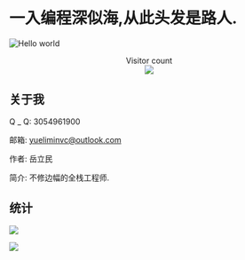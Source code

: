 # 一入编程深似海,从此头发是路人.

<img 
  src="https://github.com/mikuhuyo/mikuhuyo/raw/main/resources/banner.png" 
  alt="Hello world">

<p align="center"> 
  Visitor count<br>
  <img src="https://profile-counter.glitch.me/mikuhuyo/count.svg" />
</p>

## 关于我

Q _ Q: 3054961900

邮箱: yueliminvc@outlook.com

作者: 岳立民

简介: 不修边幅的全栈工程师.

## 统计

[![](https://github-readme-stats.vercel.app/api?username=mikuhuyo&show_icons=true)](https://github.com/mikuhuyo/github-readme-stats)

[![](https://github-readme-stats.vercel.app/api/top-langs/?username=mikuhuyo)](https://github.com/mikuhuyo/github-readme-stats)

